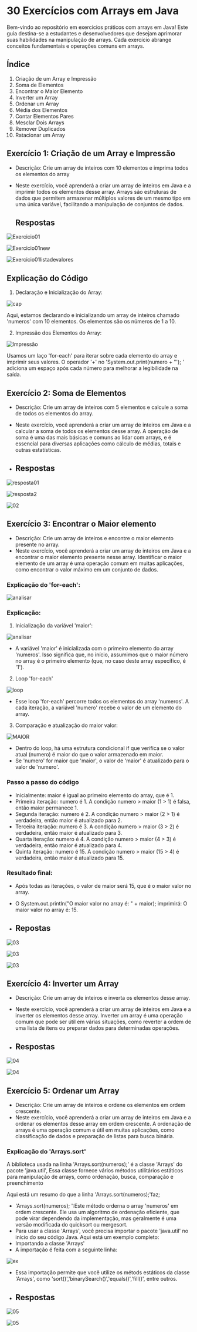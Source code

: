 # 30 Exercícios com Arrays em Java
Bem-vindo ao repositório em exercícios práticos com arrays em Java! Este guia destina-se a estudantes e desenvolvedores que desejam aprimorar suas habilidades na manipulação de arrays. Cada exercício abrange conceitos fundamentais e operações comuns em arrays.



## Índice
1. Criação de um Array e Impressão
2. Soma de Elementos
3. Encontrar o Maior Elemento
4. Inverter um Array
5. Ordenar um Array
6. Média dos Elementos
7. Contar Elementos Pares
8. Mesclar Dois Arrays
9. Remover Duplicados
10. Ratacionar um Array



## Exercício 1: Criação de um Array e Impressão
- Descrição: Crie um array de inteiros com 10 elementos e imprima todos os elementos do array
- Neste exercício, você aprenderá a criar um array de inteiros em Java e a imprimir todos os elementos desse array. Arrays são estruturas de dados que permitem armazenar múltiplos valores de um mesmo tipo em uma única variável, facilitando a manipulação de conjuntos de dados.

  ## Respostas
![Exercicio01](https://github.com/user-attachments/assets/02bf8be8-7230-446c-8d3d-7c8e0f18f79f)


![Exercicio01new](https://github.com/user-attachments/assets/26f365a8-6a7f-49be-a34b-d961f04b28bd)


![Exercicio01listadevalores](https://github.com/user-attachments/assets/c5f05523-ad41-491e-a399-b9250b401bb7)



## Explicação do Código
1. Declaração e Inicialização do Array:

![cap](https://github.com/user-attachments/assets/54ec53b9-df73-435e-ac2e-adebd23b55b0)

Aqui, estamos declarando e inicializando um array de inteiros chamado 'numeros' com 10 elementos. Os elementos são os números de 1 a 10.

2. Impressão dos Elementos do Array:

![Impressão](https://github.com/user-attachments/assets/d21b717e-b6e2-4fbe-b3bb-caece334fb10)

Usamos um laço 'for-each' para iterar sobre cada elemento do array e imprimir seus valores. O operador '+' no 'System.out.print(numero + "'); ' adiciona um espaço após cada número para melhorar a legibilidade na saída.






## Exercício 2: Soma de Elementos
- Descrição: Crie um array de inteiros com 5 elementos e calcule a soma de todos os elementos do array.
- Neste exercício, você aprenderá a criar um array de inteiros em Java e a calcular a soma de todos os elementos desse array. A operação de soma é uma das mais básicas e comuns ao lidar com arrays, e é essencial para diversas aplicações como cálculo de médias, totais e outras estatísticas.

- ## Respostas
![resposta01](https://github.com/user-attachments/assets/375b1dbb-132d-4286-bdad-3635a27cbf84)

![resposta2](https://github.com/user-attachments/assets/ee350a58-d568-4bbd-9837-cdf56e8933cc)

![02](https://github.com/user-attachments/assets/55e25639-8a75-4c54-a538-d4d567651f2f)





## Exercício 3: Encontrar o Maior elemento
- Descrição: Crie um array de inteiros e encontre o maior elemento presente no array.
- Neste exercício, você aprenderá a criar um array de inteiros em Java e a encontrar o maior elemento presente nesse array. Identificar o maior elemento de um array é uma operação comum em muitas aplicações, como encontrar o valor máximo em um conjunto de dados.


### Explicação do 'for-each':
![analisar](https://github.com/user-attachments/assets/5b1d7576-63fe-4a75-80a3-b9a8fc489fd5)

### Explicação:
1. Inicialização da variável 'maior':

![analisar](https://github.com/user-attachments/assets/a3b04d62-b62f-4a87-a71c-9716fff605e2)
- A variável 'maior' é inicializada com o primeiro elemento do array 'numeros'. Isso significa que, no início, assumimos que o maior número no array é o primeiro elemento (que, no caso deste array específico, é '1').

2. Loop 'for-each'

![loop](https://github.com/user-attachments/assets/ac9ff025-2034-455c-8e52-e954c92adebf)
- Esse loop 'for-each' percorre todos os elementos do array 'numeros'. A cada iteração, a variável 'numero' recebe o valor de um elemento do array.

3. Comparação e atualização do maior valor:

![MAIOR](https://github.com/user-attachments/assets/61fc2258-99ec-40d2-bebf-4960c0a1bf07)
- Dentro do loop, há uma estrutura condicional if que verifica se o valor atual (numero) é maior do que o valor armazenado em maior.
- Se 'numero' for maior que 'maior', o valor de 'maior' é atualizado para o valor de 'numero'.

### Passo a passo do código
- Inicialmente: maior é igual ao primeiro elemento do array, que é 1.
- Primeira iteração: numero é 1. A condição numero > maior (1 > 1) é falsa, então maior permanece 1.
- Segunda iteração: numero é 2. A condição numero > maior (2 > 1) é verdadeira, então maior é atualizado para 2.
- Terceira iteração: numero é 3. A condição numero > maior (3 > 2) é verdadeira, então maior é atualizado para 3.
- Quarta iteração: numero é 4. A condição numero > maior (4 > 3) é verdadeira, então maior é atualizado para 4.
- Quinta iteração: numero é 15. A condição numero > maior (15 > 4) é verdadeira, então maior é atualizado para 15.

### Resultado final:
- Após todas as iterações, o valor de maior será 15, que é o maior valor no array.
- O System.out.println("O maior valor no array é: " + maior); imprimirá: O maior valor no array é: 15.


- ## Repostas
![03](https://github.com/user-attachments/assets/ffa28d66-4689-476d-83b3-47a24d4c4fa1)

![03](https://github.com/user-attachments/assets/f4448ca2-6cae-4cfa-a44c-eabf17f91226)

![03](https://github.com/user-attachments/assets/4aa453ba-075f-4b8f-af73-b35d5588f541)



## Exercício 4: Inverter um Array
- Descrição: Crie um array de inteiros e inverta os elementos desse array.
- Neste exercício, você aprenderá a criar um array de inteiros em Java e a inverter os elementos desse array. Inverter um array é uma operação comum que pode ser útil em várias situações, como reverter a ordem de uma lista de itens ou preparar dados para determinadas operações.

- ## Respostas
![04](https://github.com/user-attachments/assets/c0e0a255-ec51-4be2-b7ca-0a2ce7ff2c17)

![04](https://github.com/user-attachments/assets/b791845d-5efa-4601-ba2f-5458560863e4)


## Exercício 5: Ordenar um Array
- Descrição: Crie um array de inteiros e ordene os elementos em ordem crescente.
- Neste exercício, você aprenderá a criar um array de inteiros em Java e a ordenar os elementos desse array em ordem crescente. A ordenação de arrays é uma operação comum e útil em muitas aplicações, como classificação de dados e preparação de listas para busca binária.

### Explicação do 'Arrays.sort'
A biblioteca usada na linha 'Arrays.sort(numeros);' é a classe 'Arrays' do pacote 'java.util', Essa classe fornece vários métodos utilitários estáticos para manipulação de arrays, como ordenação, busca, comparação e preenchimento

Aqui está um resumo do que a linha 'Arrays.sort(numeros);'faz;
- 'Arrays.sort(numeros); ':Este método orderna o array 'numeros' em ordem crescente. Ele usa um algoritmo de ordenação eficiente, que pode virar dependendo da implementação, mas geralmente é uma versão modificada do quicksort ou mergesort.
- Para usar a classe 'Arrays', você precisa importar o pacote 'java.util' no início do seu código Java. Aqui está um exemplo completo:
- Importando a classe 'Arrays'
- A importação é feita com a seguinte linha:

![ex](https://github.com/user-attachments/assets/c0bd43df-4778-4cb9-a023-8976c4a080c7)
- Essa importação permite que você utilize os métods estáticos da classe 'Arrays', como 'sort()','binarySearch()','equals()','fill()', entre outros.



- ## Respostas
![05](https://github.com/user-attachments/assets/c627e534-50f5-4c0e-b127-6ce69c20a338)


![05](https://github.com/user-attachments/assets/9d784764-70f8-4bda-8c45-8074fbef6574)

